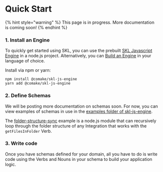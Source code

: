 # Quick Start

{% hint style="warning" %} This page is in progress. More documentation is coming soon! {% endhint %}

### 1. Install an Engine

To quickly get started using SKL, you can use the prebuilt [SKL Javascript Engine](https://github.com/comake/skl-js-engine) in a node.js project. Alternatively, you can [Build an Engine](./engines.md) in your language of choice.


Install via npm or yarn:

```shell
npm install @comake/skl-js-engine
yarn add @comake/skl-js-engine
```

### 2. Define Schemas

We will be posting more documentation on schemas soon. For now, you can view examples of schemas in use in the [examples folder of skl-js-engine](https://github.com/comake/skl-js-engine/tree/main/examples).

 The [folder-structure-sync](https://github.com/comake/skl-js-engine/tree/main/examples/folder-structure-sync) example is a node.js module that can recursively loop through the folder structure of any Integration that works with the `getFilesInFolder` Verb.

### 3. Write code

Once you have schemas defined for your domain, all you have to do is write code using the Verbs and Nouns in your schema to build your application logic.

<!-- TODO: explain how open api stuff works -->
